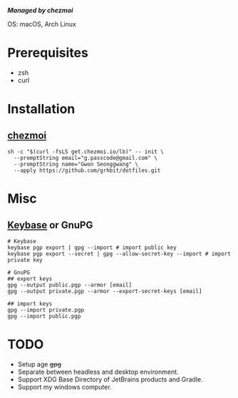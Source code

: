 ***Managed by chezmoi***

OS: macOS, Arch Linux

# Prerequisites
- zsh
- curl

# Installation

## [chezmoi](https://www.chezmoi.io)

```shell
sh -c "$(curl -fsLS get.chezmoi.io/lb)" -- init \
  --promptString email="g.passcode@gmail.com" \
  --promptString name="Gwon Seonggwang" \
  --apply https://github.com/grhbit/dotfiles.git
```

# Misc

## [Keybase](https://keybase.io) or GnuPG
```shell
# Keybase
keybase pgp export | gpg --import # import public key
keybase pgp export --secret | gpg --allow-secret-key --import # import private key

# GnuPG
## export keys
gpg --output public.pgp --armor [email]
gpg --output private.pgp --armor --export-secret-keys [email]

## import keys
gpg --import private.pgp
gpg --import public.pgp
```

# TODO
- Setup age ~~gpg~~
- Separate between headless and desktop environment.
- Support XDG Base Directory of JetBrains products and Gradle.
- Support my windows computer.
